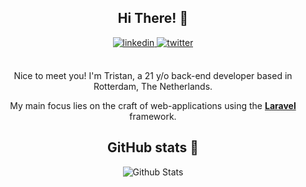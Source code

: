 <div align="center">
<h2>Hi There! 👋</h2>
<a href="https://linkedin.com/in/tristan-weij-076070194/" target="_blank">
<img src=https://img.shields.io/badge/linkedin-%2300acee.svg?color=0072b1&style=for-the-badge&logo=linkedin&logoColor=white alt=linkedin style="margin-bottom: 5px;" />
</a>
<a href="https://twitter.com/Flextur" target="_blank">
<img src=https://img.shields.io/badge/twitter-%2300acee.svg?color=1DA1F2&style=for-the-badge&logo=twitter&logoColor=white alt=twitter style="margin-bottom: 5px;" />
</a>
<br />
<br />

Nice to meet you! I'm Tristan, a 21 y/o back-end developer based in Rotterdam, The Netherlands.
<br />

My main focus lies on the craft of web-applications using the **[Laravel](https://laravel.com/)** framework.
<br />

<h2>GitHub stats 🔎</h2>
<img align="center" src="https://github-readme-stats.vercel.app/api?username=TristanWeij&include_all_commits=true&count_private=true&show_icons=true&theme=prussian" alt="Github Stats">
</div>
